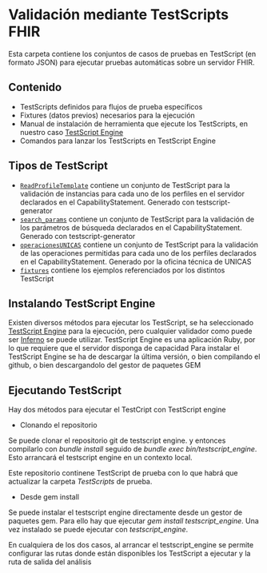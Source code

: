 # Validación mediante TestScripts FHIR

Esta carpeta contiene los conjuntos de casos de pruebas en TestScript (en formato JSON) para ejecutar pruebas automáticas sobre un servidor FHIR.

## Contenido

- TestScripts definidos para flujos de prueba específicos
- Fixtures (datos previos) necesarios para la ejecución
- Manual de instalación de herramienta que ejecute los TestScripts, en nuestro caso [TestScript Engine](https://github.com/fhir-crucible/testscript-engine)
- Comandos para lanzar los TestScripts en TestScript Engine

## Tipos de TestScript

- [`ReadProfileTemplate`](./TestScript/ReadProfileTemplate) contiene un conjunto de TestScript para la validación de instancias para cada uno de los perfiles en el servidor declarados en el CapabilityStatement. Generado con testscript-generator
- [`search_params`](./TestScript/search_params) contiene un conjunto de TestScript para la validación de los parámetros de búsqueda declarados en el CapabilityStatement. Generado con testscript-generator
- [`operacionesUNICAS`](./TestScript/operacionesUNICAS) contiene un conjunto de TestScript para la validación de las operaciones permitidas para cada uno de los perfiles declarados en el CapabilityStatement. Generado por la oficina técnica de UNICAS
- [`fixtures`](./TestScript/fixtures) contiene los ejemplos referenciados por los distintos TestScript

## Instalando TestScript Engine

Existen diversos métodos para ejecutar los TestScript, se ha seleccionado [TestScript Engine](https://github.com/fhir-crucible/testscript-engine) para la ejecución, pero cualquier validador como puede ser [Inferno](https://inferno.healthit.gov/) se puede utilizar. TestScript Engine es una aplicación Ruby, por lo que requiere que el servidor disponga de capacidad Para instalar el TestScript Engine se ha de descargar la última versión, o bien compilando el github, o bien descargandolo del gestor de paquetes GEM

## Ejecutando TestScript

Hay dos métodos para ejecutar el TestCript con TestScript engine 

* Clonando el repositorio

Se puede clonar el repositorio git de testscript engine. y entonces compilarlo con *bundle install* seguido de *bundle exec bin/testscript_engine*. Esto arrancará el testscript engine en un contexto local.

Este repositorio continene TestScript de prueba con lo que habrá que actualizar la carpeta *TestScripts* de prueba.

* Desde gem install

Se puede instalar el testscript engine directamente desde un gestor de paquetes gem. Para ello hay que ejecutar *gem install testscript_engine*. Una vez instalado se puede ejecutar con *testscript_engine*.


En cualquiera de los dos casos, al arrancar el testscript_engine se permite configurar las rutas donde están disponibles los TestScript a ejecutar y la ruta de salida del análisis
